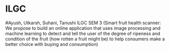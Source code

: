 # ILGC
#Ayush, Utkarsh, Suhani, Tanushi
ILGC SEM 3 (Smart fruit health scanner: We propose to build an online application that uses image processing and machine learning to detect and tell the user of the degree of ripeness and condition of the fruit (how rotten a fruit might be) to help consumers make a better choice with buying and consumption)
